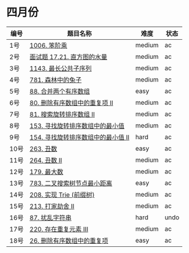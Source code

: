 # 四月份

**编号**|**题目名称**|**难度**|**状态**
--------|------------|--------|--------
1号|[1006. 笨阶乘](./第1题%201006.%20笨阶乘)|medium|ac
2号|[面试题 17.21. 直方图的水量](./第2题%20面试题%2017.21.%20直方图的水量)|medium|ac
3号|[1143. 最长公共子序列](./第3题%201143.%20最长公共子序列)|medium|ac
4号|[781. 森林中的兔子](./第4题%20781.%20森林中的兔子)|medium|ac
5号|[88. 合并两个有序数组](./第5题%2088.%20合并两个有序数组)|easy|ac
6号|[80. 删除有序数组中的重复项 II](./第6题%2080.%20删除有序数组中的重复项%20II)|medium|ac
7号|[81. 搜索旋转排序数组 II](./第7题%2081.%20搜索旋转排序数组%20II)|medium|ac
8号|[153. 寻找旋转排序数组中的最小值](./第8题%20153.%20寻找旋转排序数组中的最小值)|medium|ac
9号|[154. 寻找旋转排序数组中的最小值 II](./第9题%20154.%20寻找旋转排序数组中的最小值%20II)|hard|ac
10号|[263. 丑数](./第10题%20263.%20丑数)|easy|ac
11号|[264. 丑数 II](./第11题%20264.%20丑数%20II)|medium|ac
12号|[179. 最大数](./第12题%20179.%20最大数)|medium|ac
13号|[783. 二叉搜索树节点最小距离](./第13题%20783.%20二叉搜索树节点最小距离)|easy|ac
14号|[208. 实现 Trie (前缀树)](./第14题%20208.%20实现%20Trie%20(前缀树))|medium|ac
15号|[213. 打家劫舍 II](./第15题%20213.%20打家劫舍%20II)|medium|ac
16号|[87. 扰乱字符串](./第16题%2087.%20扰乱字符串)|hard|undo
17号|[220. 存在重复元素 III](./第17题%20220.%20存在重复元素%20III)|medium|ac
18号|[26. 删除有序数组中的重复项](./第18题%2026.%20删除有序数组中的重复项)|easy|ac
